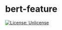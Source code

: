# bert-feature

[![License: Unlicense](https://img.shields.io/badge/license-Unlicense-blue.svg)](http://unlicense.org/)
